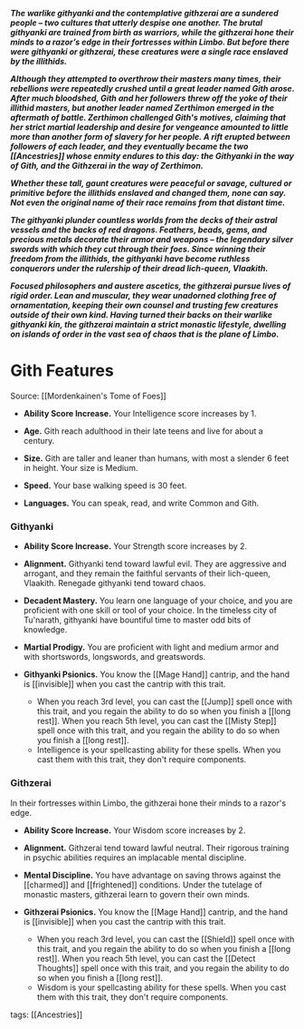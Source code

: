 **_The warlike githyanki and the contemplative githzerai are a sundered people – two cultures that utterly despise one another. The brutal githyanki are trained from birth as warriors, while the githzerai hone their minds to a razor’s edge in their fortresses within Limbo. But before there were githyanki or githzerai, these creatures were a single race enslaved by the illithids._**

**_Although they attempted to overthrow their masters many times, their rebellions were repeatedly crushed until a great leader named Gith arose. After much bloodshed, Gith and her followers threw off the yoke of their illithid masters, but another leader named Zerthimon emerged in the aftermath of battle. Zerthimon challenged Gith's motives, claiming that her strict martial leadership and desire for vengeance amounted to little more than another form of slavery for her people. A rift erupted between followers of each leader, and they eventually became the two [[Ancestries]] whose enmity endures to this day: the Githyanki in the way of Gith, and the Githzerai in the way of Zerthimon._**

**_Whether these tall, gaunt creatures were peaceful or savage, cultured or primitive before the illithids enslaved and changed them, none can say. Not even the original name of their race remains from that distant time._**

**_The githyanki plunder countless worlds from the decks of their astral vessels and the backs of red dragons. Feathers, beads, gems, and precious metals decorate their armor and weapons – the legendary silver swords with which they cut through their foes. Since winning their freedom from the illithids, the githyanki have become ruthless conquerors under the rulership of their dread lich-queen, Vlaakith._**

**_Focused philosophers and austere ascetics, the githzerai pursue lives of rigid order. Lean and muscular, they wear unadorned clothing free of ornamentation, keeping their own counsel and trusting few creatures outside of their own kind. Having turned their backs on their warlike githyanki kin, the githzerai maintain a strict monastic lifestyle, dwelling on islands of order in the vast sea of chaos that is the plane of Limbo._**

# Gith Features

Source: [[Mordenkainen's Tome of Foes]]

-   **Ability Score Increase.** Your Intelligence score increases by 1.

-   **Age.** Gith reach adulthood in their late teens and live for about a century.

-   **Size.** Gith are taller and leaner than humans, with most a slender 6 feet in height. Your size is Medium.

-   **Speed.** Your base walking speed is 30 feet.

-   **Languages.** You can speak, read, and write Common and Gith.

### Githyanki

-   **Ability Score Increase.** Your Strength score increases by 2.

-   **Alignment.** Githyanki tend toward lawful evil. They are aggressive and arrogant, and they remain the faithful servants of their lich-queen, Vlaakith. Renegade githyanki tend toward chaos.

-   **Decadent Mastery.** You learn one language of your choice, and you are proficient with one skill or tool of your choice. In the timeless city of Tu'narath, githyanki have bountiful time to master odd bits of knowledge.

-   **Martial Prodigy.** You are proficient with light and medium armor and with shortswords, longswords, and greatswords.

-   **Githyanki Psionics.** You know the [[Mage Hand]] cantrip, and the hand is [[invisible]] when you cast the cantrip with this trait.
    -   When you reach 3rd level, you can cast the [[Jump]] spell once with this trait, and you regain the ability to do so when you finish a [[long rest]]. When you reach 5th level, you can cast the [[Misty Step]] spell once with this trait, and you regain the ability to do so when you finish a [[long rest]].
    -   Intelligence is your spellcasting ability for these spells. When you cast them with this trait, they don't require components.

### Githzerai

In their fortresses within Limbo, the githzerai hone their minds to a razor's edge.

-   **Ability Score Increase.** Your Wisdom score increases by 2.

-   **Alignment.** Githzerai tend toward lawful neutral. Their rigorous training in psychic abilities requires an implacable mental discipline.

-   **Mental Discipline.** You have advantage on saving throws against the [[charmed]] and [[frightened]] conditions. Under the tutelage of monastic masters, githzerai learn to govern their own minds.

-   **Githzerai Psionics.** You know the [[Mage Hand]] cantrip, and the hand is [[invisible]] when you cast the cantrip with this trait.
    -   When you reach 3rd level, you can cast the [[Shield]] spell once with this trait, and you regain the ability to do so when you finish a [[long rest]]. When you reach 5th level, you can cast the [[Detect Thoughts]] spell once with this trait, and you regain the ability to do so when you finish a [[long rest]].
    -   Wisdom is your spellcasting ability for these spells. When you cast them with this trait, they don't require components.

tags: [[Ancestries]]